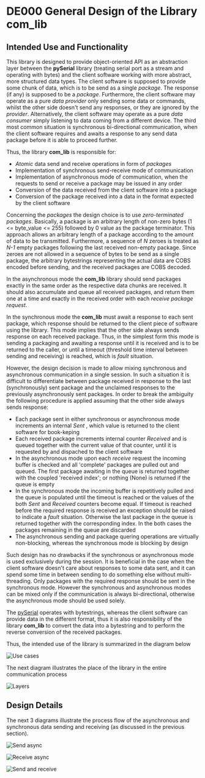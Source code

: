 # DE000 General Design of the Library com_lib

## Intended Use and Functionality

This library is designed to provide object-oriented API as an abstraction layer between the **pySerial** library (treating serial port as a stream and operating with bytes) and the client software working with more abstract, more structured data types. The client software is supposed to provide some chunk of data, which is to be send as a single *package*. The response (if any) is supposed to be a *package*. Furthermore, the client software may operate as a pure *data provider* only sending some data or commands, whilst the other side doesn't send any responses, or they are ignored by the *provider*. Alternatively, the client software may operate as a pure *data consumer* simply listening to data coming from a different device. The third most common situation is synchronous bi-directional communication, when the client software requires and awaits a response to any send data package before it is able to proceed further.

Thus, the library **com_lib** is responsible for:

* *Atomic* data send and receive operations in form of *packages*
* Implementation of synchronous send-receive mode of communication
* Implementation of asynchronous mode of communication, when the requests to send or receive a package may be issued in any order
* Conversion of the data received from the client software into a package
* Conversion of the package received into a data in the format expected by the client software

Concerning the *packages* the design choice is to use *zero-terminated packages*. Basically, a package is an arbitrary length of non-zero bytes (1 <= byte\_value <= 255) followed by 0 value as the package terminator. This approach allows an arbitrary length of a package according to the amount of data to be transmitted. Furthermore, a sequence of *N* zeroes is treated as *N-1* empty packages following the last received non-empty package. Since zeroes are not allowed in a sequence of bytes to be send as a single package, the arbitrary bytestrings representing the actual data are COBS encoded before sending, and the received packages are COBS decoded.

In the asynchronous mode the **com_lib** library should send packages exactly in the same order as the respective data chunks are received. It should also accumulate and queue all received packages, and return them one at a time and exactly in the received order with each *receive package request*.

In the synchronous mode the **com_lib** must await a response to each sent package, which response should be returned to the client piece of software using the library. This mode implies that the other side always sends response on each received package. Thus, in the simplest form this mode is sending a packaging and awaiting a response until it is received and is to be returned to the caller, or until a timeout (threshold time interval between sending and receiving) is reached, which is *fault* situation.

However, the design decision is made to allow mixing synchronous and asynchronous communication in a single session. In such a situation it is difficult to differentiate between package received in response to the last (synchronously) sent package and the unclaimed responses to the previously asynchronously sent packages. In order to break the ambiguity the following procedure is applied assuming that the other side always sends response:

* Each package sent in either synchronous or asynchronous mode increments an internal *Sent* , which value is returned to the client software for book-keping
* Each received package increments internal counter *Received* and is queued together with the current value of that counter, until it is requested by and dispached to the client software
* In the asynchronous mode upon each *receive* request the incoming buffer is checked and all 'complete' packages are pulled out and queued. The first package awaiting in the queue is returned together with the coupled 'received index'; or nothing (None) is returned if the queue is empty
* In the synchronous mode the incoming buffer is repetitively pulled and the queue is populated until the timeout is reached or the values of the both *Sent* and *Received* counters become equal. If timeout is reached before the required response is received an exception should be raised to indicate a *fault* situation. Otherwise the last package in the queue is returned together with the corresponding index. In the both cases the packages remaining in the queue are discarded
* The asynchronous sending and package quering operations are virtually non-blocking, whereas the synchronous mode is blocking by design

Such design has no drawbacks if the synchronous or asynchronous mode is used exclusively during the session. It is beneficial in the case when the client software doesn't care about responses to some data sent, and it can spend some time in between sending to do something else without multi-threading. Only packages with the required response should be sent in the synchronous mode. However the synchronous and asynchronous modes can be mixed only if the communication is always bi-directional, otherwise the asynchronous mode should be used solely.

The [pySerial](https://pypi.org/project/pyserial/) operates with bytestrings, whereas the client software can provide data in the different format, thus it is also responsibility of the library **com_lib** to convert the data into a bytestring and to perform the reverse conversion of the received packages.

Thus, the intended use of the library is summarized in the diagram below

![Use cases](../UML/Design/use_cases.png)

The next diagram illustrates the place of the library in the entire communication process

![Layers](../UML/Design/layers.png)

## Design Details

The next 3 diagrams illustrate the process flow of the asynchronous and synchronous data sending and receiving (as discussed in the previous section).

![Send async](../UML/Design/send_async.png)

![Receive async](../UML/Design/receive_async.png)

![Send and receive](../UML/Design/send_sync.png)
